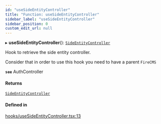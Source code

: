 ```yaml
---
id: "useSideEntityController"
title: "Function: useSideEntityController"
sidebar_label: "useSideEntityController"
sidebar_position: 0
custom_edit_url: null
---
```


▸ **useSideEntityController**(): [`SideEntityController`](../interfaces/SideEntityController)

Hook to retrieve the side entity controller.

Consider that in order to use this hook you need to have a parent
`FireCMS`

**`see`** AuthController

#### Returns

[`SideEntityController`](../interfaces/SideEntityController)

#### Defined in

[hooks/useSideEntityController.tsx:13](https://github.com/Camberi/firecms/blob/2d60fba/src/hooks/useSideEntityController.tsx#L13)
